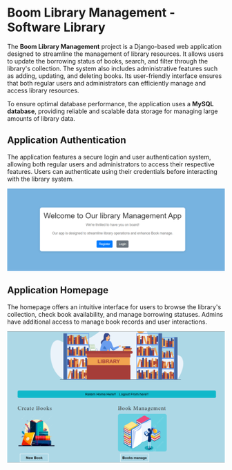 # Boom Library Management - Software Library

The **Boom Library Management** project is a Django-based web application designed to streamline the management of library resources. It allows users to update the borrowing status of books, search, and filter through the library's collection. The system also includes administrative features such as adding, updating, and deleting books. Its user-friendly interface ensures that both regular users and administrators can efficiently manage and access library resources.

To ensure optimal database performance, the application uses a **MySQL database**, providing reliable and scalable data storage for managing large amounts of library data.

## Application Authentication

The application features a secure login and user authentication system, allowing both regular users and administrators to access their respective features. Users can authenticate using their credentials before interacting with the library system.

![Application Authentication](/Figures/App_working_2.PNG)

## Application Homepage

The homepage offers an intuitive interface for users to browse the library's collection, check book availability, and manage borrowing statuses. Admins have additional access to manage book records and user interactions.


![Application Homepage](/Figures/App_working.png)
